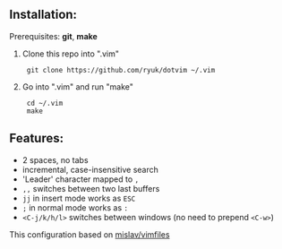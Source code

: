 ## Installation:

Prerequisites: **git**, **make**

1. Clone this repo into ".vim"

        git clone https://github.com/ryuk/dotvim ~/.vim

2. Go into ".vim" and run "make"

        cd ~/.vim
        make

## Features:

* 2 spaces, no tabs
* incremental, case-insensitive search
* 'Leader' character mapped to `,`
* `,,` switches between two last buffers
* `jj` in insert mode works as `ESC`
* `;` in normal mode works as `:`
* `<C-j/k/h/l>` switches between windows (no need to prepend `<C-w>`)

This configuration based on [mislav/vimfiles](https://github.com/mislav/vimfiles)
